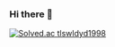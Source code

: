 ### Hi there 👋
[![Solved.ac
tlswldyd1998](http://mazassumnida.wtf/api/v2/generate_badge?boj={tlswldyd1998})](https://solved.ac/{tlswldyd1998})

<!--
**dyddydee/dyddydee** is a ✨ _special_ ✨ repository because its `README.md` (this file) appears on your GitHub profile.

Here are some ideas to get you started:

- 🔭 I’m currently working on ...
- 🌱 I’m currently learning ...
- 👯 I’m looking to collaborate on ...
- 🤔 I’m looking for help with ...
- 💬 Ask me about ...
- 📫 How to reach me: ...
- 😄 Pronouns: ...
- ⚡ Fun fact: ...
-->

